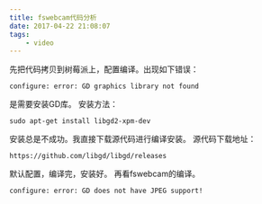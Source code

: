 ```yaml
---
title: fswebcam代码分析
date: 2017-04-22 21:08:07
tags:
	- video
---
```

先把代码拷贝到树莓派上，配置编译。出现如下错误：
```
configure: error: GD graphics library not found
```
是需要安装GD库。
安装方法：
```
sudo apt-get install libgd2-xpm-dev
```
安装总是不成功。我直接下载源代码进行编译安装。
源代码下载地址：
```
https://github.com/libgd/libgd/releases
```
默认配置，编译完，安装好。
再看fswebcam的编译。
```
configure: error: GD does not have JPEG support!
```




